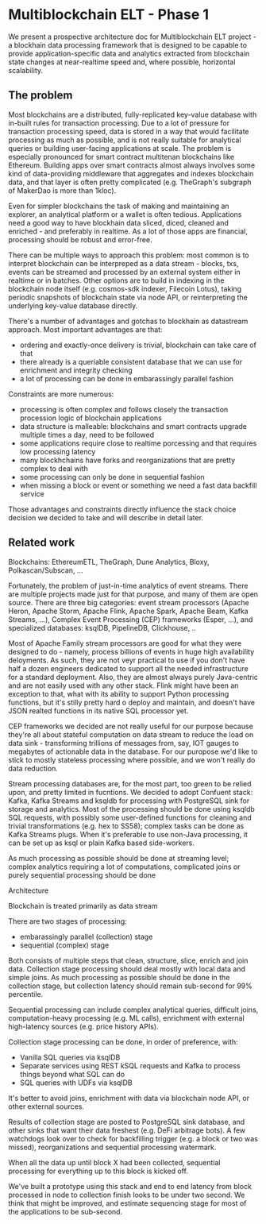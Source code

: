 # Multiblockchain ELT - Phase 1

We present a prospective architecture doc for Multiblockchain ELT project - a blockhain data processing framework that is designed to be capable to provide application-specific data and analytics extracted from blockchain state changes at near-realtime speed and, where possible, horizontal scalability.

## The problem

Most blockchains are a distributed, fully-replicated key-value database with in-built rules for transaction processing. Due to a lot of pressure for transaction processing speed, data is stored in a way that would facilitate processing as much as possible, and is not really suitable for analytical queries or building user-facing applications at scale. The problem is especially pronounced for smart contract multitenan blockchains like Ethereum. Building apps over smart contracts almost always involves some kind of data-providing middleware that aggregates and indexes blockchain data, and that layer is often pretty complicated (e.g. TheGraph's subgraph of MakerDao is more than 1kloc). 

Even for simpler blockchains the task of making and maintaining an explorer, an analytical platform or a wallet is often tedious. Applications need a good way to have blockhain data sliced, diced, cleaned and enriched - and preferably in realtime. As a lot of those apps are financial, processing should be robust and error-free.

There can be multiple ways to approach this problem: most common is to interpret blockchain can be interpreped as a data stream - blocks, txs, events can be streamed and processed by an external system either in realtime or in batches. Other options are to build in indexing in the blockchain node itself (e.g. cosmos-sdk indexer, Filecoin Lotus), taking periodic snapshots of blockchain state via node API, or reinterpreting the underlying key-value database directly. 

There's a number of advantages and gotchas to blockhain as datastream approach. Most important advantages are that:

- ordering and exactly-once delivery is trivial, blockchain can take care of that
- there already is a queriable consistent database that we can use for enrichment and integrity checking
- a lot of processing can be done in embarassingly parallel fashion

Constraints are more numerous:

- processing is often complex and follows closely the transaction procession logic of blockchain applications
- data structure is malleable: blockchains and smart contracts upgrade multiple times a day, need to be followed
- some applications require close to realtime porcessing and that requires low processing latency
- many blockhchains have forks and reorganizations that are pretty complex to deal with
- some processing can only be done in sequential fashion
- when missing a block or event or something we need a fast data backfill service

Those advantages and constraints directly influence the stack choice decision we decided to take and will describe in detail later.

## Related  work

Blockchains: EthereumETL, TheGraph, Dune Analytics, Bloxy, Polkascan/Subscan, ...

Fortunately, the problem of just-in-time analytics of event streams. There are multiple projects made just for that purpose, and many of them are open source. There are three big categories: event stream processors (Apache Heron, Apache Storm, Apache Flink, Apache Spark, Apache Beam, Kafka Streams, ...), Complex Event Processing (CEP) frameworks (Esper, ...), and specialized databases: ksqlDB, PipelineDB, Clickhouse, ..



Most of Apache Family stream processors are good for what they were designed to do - namely, process billions of events in huge high availability deloyments. As such, they are not veyr practical to use if you don't have half a dozen engineers dedicated to support all the needed infrastructure for a standard deployment. Also, they are almost always purely Java-centric and are not easily used with any other stack. Flink might have been an exception to that, what with its ability to support Python processing functions, but it's stilly pretty hard o deploy and maintain, and doesn't have JSON realted functions in its native SQL processor yet.

CEP frameworks we decided are not really useful for our purpose because they're all about stateful computation on data stream to reduce the load on data sink - transforming trillions of messages from, say, IOT gauges to megabytes of actionable data in the database. For our puropose we'd like to stick to mostly stateless processing where possible, and we won't really do data reduction. 

Stream processing databases are, for the most part, too green to be relied upon, and pretty limited in fucntions. We decided to adopt Confuent stack: Kafka, Kafka Streams and ksqldb for processing with PostgreSQL sink for storage and analytics. Most of the processing should be done using ksqldb SQL requests, with possibly some user-defined functions for cleaning and trivial transformations (e.g. hex to SS58); complex tasks can be done as Kafka Streams plugs. When it's preferable to use non-Java processing, it can be set up as ksql or plain Kafka based side-workers. 

As much processing as possible should be done at streaming level; complex analytics requiring a lot of computations, complicated joins or purely sequential processing should be done 

Architecture

Blockchain is treated primarily as data stream

There are two stages of processing: 

- embarassingly parallel (collection) stage
- sequential (complex) stage

Both consists of multiple steps that clean, structure, slice, enrich and join data. Collection stage processing should deal mostly with local data and simple joins. As much processing as possible should be done in the collection stage, but collection latency should remain sub-second for 99% percentile.

Sequential processing can include complex analytical queries, difficult joins, computation-heavy processing (e.g. ML calls), enrichment with external high-latency sources (e.g. price history APIs). 

Collection stage processing can be done, in order of preference, with:

- Vanilla SQL queries via ksqlDB
-  Separate services using REST kSQL requests and Kafka to process things beyond what SQL can do
-  SQL queries with UDFs via ksqlDB

It's better to avoid joins, enrichment with data via blockchain node API, or other external sources. 

Results of collection stage are posted to PostgreSQL sink database, and other sinks that want their data freshest (e.g. DeFi arbitrage bots). A few watchdogs look over to check for backfilling trigger (e.g. a block or two was missed), reorganizations and sequential processing watermark. 

When all the data up until block X had been collected, sequential processing for everything up to this block is kicked off. 

We've built a prototype using this stack and end to end latency from block processed in node to collection finish looks to be under two second. We think that might be improved, and estimate sequencing stage for most of the applications to be sub-second. 



